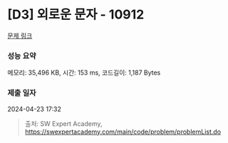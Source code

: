 # [D3] 외로운 문자 - 10912 

[문제 링크](https://swexpertacademy.com/main/code/problem/problemDetail.do?contestProbId=AXVJuEvqLAADFASe) 

### 성능 요약

메모리: 35,496 KB, 시간: 153 ms, 코드길이: 1,187 Bytes

### 제출 일자

2024-04-23 17:32



> 출처: SW Expert Academy, https://swexpertacademy.com/main/code/problem/problemList.do